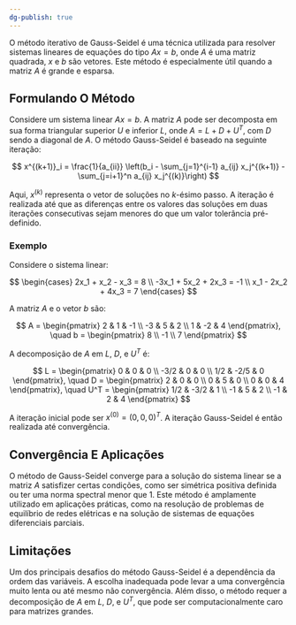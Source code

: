 ```yaml
---
dg-publish: true
---
```


O método iterativo de Gauss-Seidel é uma técnica utilizada para resolver sistemas lineares de equações do tipo $Ax = b$, onde $A$ é uma matriz quadrada, $x$ e $b$ são vetores. Este método é especialmente útil quando a matriz $A$ é grande e esparsa.

## Formulando O Método

Considere um sistema linear $Ax = b$. A matriz $A$ pode ser decomposta em sua forma triangular superior $U$ e inferior $L$, onde $A = L + D + U^T$, com $D$ sendo a diagonal de $A$. O método Gauss-Seidel é baseado na seguinte iteração:

$$
x^{(k+1)}_i = \frac{1}{a_{ii}} \left(b_i - \sum_{j=1}^{i-1} a_{ij} x_j^{(k+1)} - \sum_{j=i+1}^n a_{ij} x_j^{(k)}\right)
$$

Aqui, $x^{(k)}$ representa o vetor de soluções no $k$-ésimo passo. A iteração é realizada até que as diferenças entre os valores das soluções em duas iterações consecutivas sejam menores do que um valor tolerância pré-definido.

### Exemplo

Considere o sistema linear:

$$
\begin{cases}
2x_1 + x_2 - x_3 = 8 \\
-3x_1 + 5x_2 + 2x_3 = -1 \\
x_1 - 2x_2 + 4x_3 = 7
\end{cases}
$$

A matriz $A$ e o vetor $b$ são:

$$
A = \begin{pmatrix}
2 & 1 & -1 \\
-3 & 5 & 2 \\
1 & -2 & 4
\end{pmatrix}, \quad b = \begin{pmatrix} 8 \\ -1 \\ 7 \end{pmatrix}
$$

A decomposição de $A$ em $L$, $D$, e $U^T$ é:

$$
L = \begin{pmatrix}
0 & 0 & 0 \\
-3/2 & 0 & 0 \\
1/2 & -2/5 & 0
\end{pmatrix}, \quad D = \begin{pmatrix}
2 & 0 & 0 \\
0 & 5 & 0 \\
0 & 0 & 4
\end{pmatrix}, \quad U^T = \begin{pmatrix}
1/2 & -3/2 & 1 \\
-1 & 5 & 2 \\
-1 & 2 & 4
\end{pmatrix}
$$

A iteração inicial pode ser $x^{(0)} = (0, 0, 0)^T$. A iteração Gauss-Seidel é então realizada até convergência.

## Convergência E Aplicações

O método de Gauss-Seidel converge para a solução do sistema linear se a matriz $A$ satisfizer certas condições, como ser simétrica positiva definida ou ter uma norma spectral menor que 1. Este método é amplamente utilizado em aplicações práticas, como na resolução de problemas de equilíbrio de redes elétricas e na solução de sistemas de equações diferenciais parciais.

## Limitações

Um dos principais desafios do método Gauss-Seidel é a dependência da ordem das variáveis. A escolha inadequada pode levar a uma convergência muito lenta ou até mesmo não convergência. Além disso, o método requer a decomposição de $A$ em $L$, $D$, e $U^T$, que pode ser computacionalmente caro para matrizes grandes.
